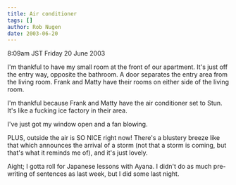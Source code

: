 ```yaml
---
title: Air conditioner
tags: []
author: Rob Nugen
date: 2003-06-20
---
```


<p class=date>8:09am JST Friday 20 June 2003</p>

<p>I'm thankful to have my small room at the front of our apartment.
It's just off the entry way, opposite the bathroom.  A door separates
the entry area from the living room.  Frank and Matty have their rooms
on either side of the living room.</p>

<p>I'm thankful because Frank and Matty have the air conditioner set
to Stun.  It's like a fucking ice factory in their area.</p>

<p>I've just got my window open and a fan blowing.</p>

<p>PLUS, outside the air is SO NICE right now!  There's a blustery
breeze like that which announces the arrival of a storm (not that a
storm is coming, but that's what it reminds me of), and it's just
lovely.</p>

<p>Aight; I gotta roll for Japanese lessons with Ayana.   I didn't do
as much pre-writing of sentences as last week, but I did some last
night.</p>

